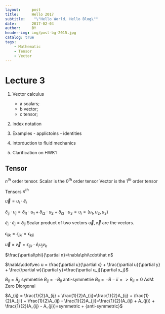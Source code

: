 ```yaml
---
layout:     post
title:      Hello 2017
subtitle:    "\"Hello World, Hello Blog\""
date:       2017-02-04
author:     BY
header-img: img/post-bg-2015.jpg
catalog: true
tags:
    - Mathematic
    - Tensor
    - Vector
---
```

# Lecture 3

1. Vector calculus

   + a scalars;
   + b vector;
   + c tensor;

2. Index notation
3. Examples - applictoins - identities
4. Intorduction to fluid mechanics
5. Clarification on HWK1

## Tensor

$n^{th}$ order tensor.
Scalar is the $0^{th}$ order tensor
Vector is the $1^{th}$ order tensor

Tensors
$n^{th}$

$\vec{u}=u_i\cdot\hat{e}_i$

$\delta_{ij}\cdot u_j=\delta_{i1}\cdot u_1 + \delta_{i2}\cdot u_2 + \delta_{i3}\cdot u_3 = u_i=(u_1, u_2, u_3)$

$\hat{e}_i \cdot \hat{e}_j = \delta_{ij}$
Scalar product of two vectors
$\vec u, \vec v$ are the vectors.

$\epsilon_{ijk}=\epsilon_{jki}=\epsilon_{kij}$

$\vec{u}\times \vec{v} = \epsilon_{ijk} \cdot \hat{e}_i u_j v_k$

$\frac{\partial\phi}{\partial n}=\nabla\phi\cdot\hat n$

$\nabla\cdot\vec u = \frac{\partial u}{\partial x} + \frac{\partial u}{\partial y} + \frac{\partial w}{\partial y}=\frac{\partial u_j}{\partial x_j}$

$B_{ij}=B_{ji}$ symmetrie
$B_{ij}=-B_{ji}$ anti-symmetrie
$B_{ii}=-B-{ii} => B_{ii} = 0$ AsM: Zero Diorgonal

$A_{ij} = \frac{1}{2}A_{ij} + \frac{1}{2}A_{ij}=\frac{1}{2}A_{ij} + \frac{1}{2}A_{ji} + \frac{1}{2}A_{ij} - \frac{1}{2}A_{ji}=\frac{1}{2}(A_{ij} + A_{ji}) + \frac{1}{2}(A_{ij} - A_{ji})=symmetric + {anti-symmetric}$
